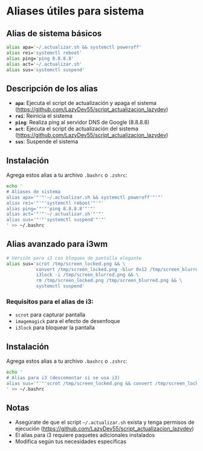 # Aliases útiles para sistema

## Alias de sistema básicos

```bash
alias apa='~/.actualizar.sh && systemctl poweroff' 
alias rei='systemctl reboot' 
alias ping='ping 8.8.8.8' 
alias act='~/.actualizar.sh' 
alias sus='systemctl suspend'
```

## Descripción de los alias

- **`apa`**: Ejecuta el script de actualización y apaga el sistema (https://github.com/LazyDev55/script_actualizacion_lazydev)
- **`rei`**: Reinicia el sistema
- **`ping`**: Realiza ping al servidor DNS de Google (8.8.8.8)
- **`act`**: Ejecuta el script de actualización del sistema (https://github.com/LazyDev55/script_actualizacion_lazydev)
- **`sus`**: Suspende el sistema

## Instalación

Agrega estos alias a tu archivo `.bashrc` o `.zshrc`:

```bash
echo '
# Aliases de sistema
alias apa='"'"'~/.actualizar.sh && systemctl poweroff'"'"'
alias rei='"'"'systemctl reboot'"'"'
alias ping='"'"'ping 8.8.8.8'"'"'
alias act='"'"'~/.actualizar.sh'"'"'
alias sus='"'"'systemctl suspend'"'"'
' >> ~/.bashrc
```

## Alias avanzado para i3wm

```bash
# Versión para i3 con bloqueo de pantalla elegante
alias sus='scrot /tmp/screen_locked.png && \
           convert /tmp/screen_locked.png -blur 0x12 /tmp/screen_blurred.png && \
           i3lock -i /tmp/screen_blurred.png && \
           rm /tmp/screen_locked.png /tmp/screen_blurred.png && \
           systemctl suspend'
```

### Requisitos para el alias de i3:
- `scrot` para capturar pantalla
- `imagemagick` para el efecto de desenfoque
- `i3lock` para bloquear la pantalla

## Instalación

Agrega estos alias a tu archivo `.bashrc` o `.zshrc`:

```bash
echo '
# Alias para i3 (descomentar si se usa i3)
alias sus='"'"'scrot /tmp/screen_locked.png && convert /tmp/screen_locked.png -blur 0x12 /tmp/screen_blurred.png && i3lock -i /tmp/screen_blurred.png && rm /tmp/screen_locked.png /tmp/screen_blurred.png && systemctl suspend'"'"'
' >> ~/.bashrc
```

## Notas
- Asegúrate de que el script `~/.actualizar.sh` exista y tenga permisos de ejecución (https://github.com/LazyDev55/script_actualizacion_lazydev)
- El alias para i3 requiere paquetes adicionales instalados
- Modifica según tus necesidades específicas
